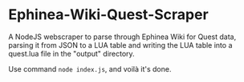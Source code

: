 # Ephinea-Wiki-Quest-Scraper
A NodeJS webscraper to parse through Ephinea Wiki for Quest data, parsing it from JSON to a LUA table and writing the LUA table into a quest.lua file in the "output" directory.

Use command `node index.js`, and voilà it's done.